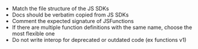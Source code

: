 <!-- TODO: Make this pretty -->

- Match the file structure of the JS SDKs
- Docs should be verbatim copied from JS SDKs
- Comment the expected signature of JSFunctions
- If there are multiple function definitions with the same name, choose the most flexible one
- Do not write interop for deprecated or outdated code (ex functions v1)